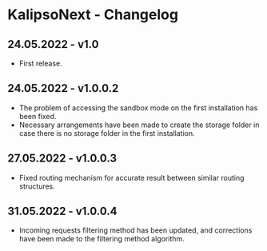 # KalipsoNext - Changelog

## 24.05.2022 - **v1.0**
- First release.

## 24.05.2022 - **v1.0.0.2**
- The problem of accessing the sandbox mode on the first installation has been fixed.
- Necessary arrangements have been made to create the storage folder in case there is no storage folder in the first installation.

## 27.05.2022 - **v1.0.0.3**
- Fixed routing mechanism for accurate result between similar routing structures.

## 31.05.2022 - **v1.0.0.4**
- Incoming requests filtering method has been updated, and corrections have been made to the filtering method algorithm.